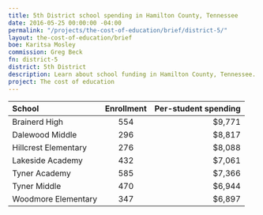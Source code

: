 ```yaml
---
title: 5th District school spending in Hamilton County, Tennessee
date: 2016-05-25 00:00:00 -04:00
permalink: "/projects/the-cost-of-education/brief/district-5/"
layout: the-cost-of-education/brief
boe: Karitsa Mosley
commission: Greg Beck
fn: district-5
district: 5th District
description: Learn about school funding in Hamilton County, Tennessee.
project: The cost of education
---
```


| School               | Enrollment | Per-student spending |
| :-----               | :--------: | -------------------: |
| Brainerd High        | 554        | $9,771               |
| Dalewood Middle      | 296        | $8,817               |
| Hillcrest Elementary | 276        | $8,088               |
| Lakeside Academy     | 432        | $7,061               |
| Tyner Academy        | 585        | $7,366               |
| Tyner Middle         | 470        | $6,944               |
| Woodmore Elementary  | 347        | $6,897               |